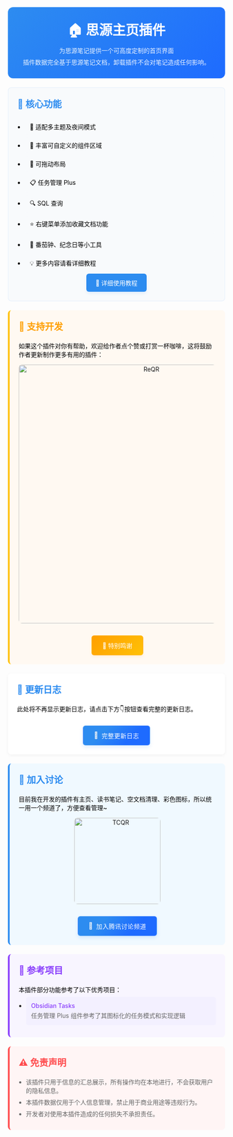 <div class="sy__outline" style="max-width: 600px; margin: 0 auto;">
    <div style="margin-top: 1.5em; text-align: center; padding: 2em; background: linear-gradient(135deg, #2d8cf0, #1e6bff); border-radius: 12px;">
        <h1 style="color: white; margin: 0; font-size: 2.2em;">🏠 思源主页插件</h1>
        <div style="color: rgba(255,255,255,0.9); margin-top: 0.5em;">为思源笔记提供一个可高度定制的首页界面</div>
        <div style="color: rgba(255,255,255,0.9); margin-top: 0.5em;">插件数据完全基于思源笔记文档，卸载插件不会对笔记造成任何影响。</div>
    </div>
    <div style="margin-top: 1.5em; padding: 1.5em; background: #f8fafc; border-radius: 8px; border: 1px solid rgba(45,140,240,0.1);">
        <h2 style="color: #2d8cf0; margin: 0 0 1em;">🚀 核心功能</h2>
        <ul style="margin: 0; padding-left: 1.2em; color: black;">
            <li style="margin: 0.5em 0; padding: 8px 12px; background: #f8fafc; border-radius: 6px;">🎨 适配多主题及夜间模式</li>
            <li style="margin: 0.5em 0; padding: 8px 12px; background: #f8fafc; border-radius: 6px;">🧩 丰富可自定义的组件区域</li>
            <li style="margin: 0.5em 0; padding: 8px 12px; background: #f8fafc; border-radius: 6px;">🧲 可拖动布局</li>
            <li style="margin: 0.5em 0; padding: 8px 12px; background: #f8fafc; border-radius: 6px;">📋 任务管理 Plus</li>
            <li style="margin: 0.5em 0; padding: 8px 12px; background: #f8fafc; border-radius: 6px;">🔍 SQL 查询</li>
            <li style="margin: 0.5em 0; padding: 8px 12px; background: #f8fafc; border-radius: 6px;">⭐ 右键菜单添加收藏文档功能</li>
            <li style="margin: 0.5em 0; padding: 8px 12px; background: #f8fafc; border-radius: 6px;">🍅 番茄钟、纪念日等小工具</li>
            <li style="margin: 0.5em 0; padding: 8px 12px; background: #f8fafc; border-radius: 6px;">💡 更多内容请看详细教程</li>
        </ul>
        <div style="text-align: center;">
            <a href="https://ttl8ygt82u.feishu.cn/wiki/Skg2woe9DidYNNkQSiEcWRLrnRg?from=from_copylink" 
                style="display: inline-flex; 
                        align-items: center; 
                        padding: 10px 20px; 
                        background: #2d8cf0; 
                        color: white; 
                        border-radius: 6px; 
                        text-decoration: none;
                        transition: all 0.3s cubic-bezier(0.4, 0, 0.2, 1);
                        transform: translateY(0);
                        box-shadow: 0 4px 6px rgba(45,140,240,0.1);
                        border: 1px solid rgba(45,140,240,0.2);"
                onmouseover="this.style.transform='translateY(-2px)'; this.style.boxShadow='0 6px 12px rgba(45,140,240,0.2)'"
                onmouseout="this.style.transform='translateY(0)'; this.style.boxShadow='0 4px 6px rgba(45,140,240,0.1)'"
                onmousedown="this.style.transform='translateY(1px)'"
                onmouseup="this.style.transform='translateY(-2px)'">
                    📖 详细使用教程
            </a>
        </div>
    </div>
    <div style="margin: 1.5em 0; padding: 1.5em; background: #fff9f2; border-left: 4px solid #ffc107; border-radius: 8px;">
        <h2 style="color: #ff9f00; margin: 0 0 1em;">🌹 支持开发</h2>
        <p style="margin: 0.5em 0; color: black;">如果这个插件对你有帮助，欢迎给作者点个赞或打赏一杯咖啡，这将鼓励作者更新制作更多有用的插件：</p>
        <div style="margin: 1em 0; text-align: center;">
            <img src="https://glaube-ty.oss-cn-chengdu.aliyuncs.com/img/ReQR.png"
                 alt="ReQR"
                 style="width: 600px; border-radius: 8px; margin-bottom: 1em;">
        </div>
        <div style="text-align: center;">
            <a href="https://ttl8ygt82u.feishu.cn/wiki/Skg2woe9DidYNNkQSiEcWRLrnRg#share-XBtxdkEYqo7cHjx0FArcQlZWnFd" 
                style="display: inline-flex; 
                        align-items: center; 
                        padding: 12px 24px; 
                        background: linear-gradient(135deg, #ff9f00, #ffc107); 
                        color: white; 
                        border-radius: 6px; 
                        text-decoration: none;
                        transition: all 0.3s cubic-bezier(0.4, 0, 0.2, 1);
                        transform: translateY(0);
                        box-shadow: 0 4px 6px rgba(255,159,0,0.1);
                        border: 1px solid rgba(255,159,0,0.2);"
                onmouseover="this.style.transform='translateY(-2px)'; this.style.boxShadow='0 6px 12px rgba(255,159,0,0.2)'"
                onmouseout="this.style.transform='translateY(0)'; this.style.boxShadow='0 4px 6px rgba(255,159,0,0.1)'"
                onmousedown="this.style.transform='translateY(1px)'"
                onmouseup="this.style.transform='translateY(-2px)'">
                💖 特别鸣谢
            </a>
        </div>
    </div>
    <div style="margin: 1.5em 0; padding: 1.5em; background: white; border-radius: 8px; box-shadow: 0 2px 8px rgba(0,0,0,0.05);">
        <h2 style="color: #2d8cf0; margin: 0 0 1em;">📅 更新日志</h2>
        <p style="margin: 0.5em 0; color: black;">此处将不再显示更新日志，请点击下方👇按钮查看完整的更新日志。</p>
        <div style="text-align: center;">
        <a href="https://ttl8ygt82u.feishu.cn/wiki/SsoTww8CFiDD4WkLsSwctgWqnAd?from=from_copylink" 
           style="display: inline-flex;
                  align-items: center;
                  padding: 12px 24px;
                  background: linear-gradient(135deg, #2d8cf0 30%, #1e6bff 70%);
                  color: white;
                  border-radius: 6px;
                  text-decoration: none;
                  transition: all 0.3s cubic-bezier(0.4, 0, 0.2, 1);
                  transform: translateY(0);
                  box-shadow: 0 4px 8px rgba(45,140,240,0.15);
                  border: 1px solid rgba(255,255,255,0.2);
                  margin-top: 1.2em;
                  gap: 8px;">
            <span style="font-size: 1.1em; filter: drop-shadow(0 1px 1px rgba(0,0,0,0.1));">📄</span>
            <span style="font-weight: 500; letter-spacing: 0.5px;">完整更新日志</span>
        </a>
        </div>
    </div>
    <div style="margin: 1.5em 0; padding: 1.5em; background: #f0f9ff; border-left: 4px solid #2d8cf0; border-radius: 8px;">
        <h2 style="color: #2d8cf0; margin: 0 0 1em;">💬 加入讨论</h2>
        <p style="margin: 0.5em 0; color: black;">目前我在开发的插件有主页、读书笔记、空文档清理、彩色图标，所以统一用一个频道了，方便查看管理~</p>
        <div style="margin: 1em 0; text-align: center;">
            <img src="https://glaube-ty.oss-cn-chengdu.aliyuncs.com/img/TCQR.jpg"
                 alt="TCQR"
                 style="width: 200px; border-radius: 8px; margin-bottom: 1em;">
        </div>
        <div style="text-align: center;">
            <a href="https://pd.qq.com/s/2ks4079x0"
                style="display: inline-flex;
                        align-items: center;
                        padding: 12px 24px;
                        background: linear-gradient(135deg, #2d8cf0 30%, #1e6bff 70%);
                        color: white;
                        border-radius: 6px;
                        text-decoration: none;
                        transition: all 0.3s cubic-bezier(0.4, 0, 0.2, 1);
                        transform: translateY(0);
                        box-shadow: 0 4px 8px rgba(45,140,240,0.15);
                        border: 1px solid rgba(255,255,255,0.2);
                        margin: 0 auto;
                        gap: 8px;"
                onmouseover="this.style.transform='translateY(-2px)'; this.style.boxShadow='0 6px 12px rgba(45,140,240,0.2)'"
                onmouseout="this.style.transform='translateY(0)'; this.style.boxShadow='0 4px 6px rgba(45,140,240,0.1)'"
                onmousedown="this.style.transform='translateY(1px)'"
                onmouseup="this.style.transform='translateY(-2px)'">
                <span style="font-size: 1.1em; filter: drop-shadow(0 1px 1px rgba(0,0,0,0.1));">👥</span>
                <span style="font-weight: 500; letter-spacing: 0.5px;">加入腾讯讨论频道</span>
            </a>
        </div>
    </div>
    <div style="margin: 1.5em 0; padding: 1.5em; background: #f8f5ff; border-left: 4px solid #8a3ffc; border-radius: 8px;">
        <h2 style="color: #8a3ffc; margin: 0 0 1em;">🔮 参考项目</h2>
        <p style="margin: 0.5em 0; color: black;">本插件部分功能参考了以下优秀项目：</p>
        <ul style="margin: 0; padding-left: 1.2em;">
            <li style="margin: 0.5em 0; padding: 12px; background: #f3f0ff; border-radius: 6px;">
                <a href="https://github.com/obsidian-tasks-group/obsidian-tasks" 
                   style="color: #8a3ffc; 
                          text-decoration: none;
                          font-weight: 500;
                          display: block;
                          margin-bottom: 4px;"
                   onmouseover="this.style.textDecoration='underline'"
                   onmouseout="this.style.textDecoration='none'">
                    Obsidian Tasks
                </a>
                <span style="color: #666; display: block; line-height: 1.5;">
                    任务管理 Plus 组件参考了其图标化的任务模式和实现逻辑
                </span>
            </li>
        </ul>
    </div>
    <div style="margin: 1.5em 0; padding: 1.5em; background: #fff5f5; border-left: 4px solid #ff4d4f; border-radius: 8px;">
        <h2 style="color: #ff4d4f; margin: 0 0 1em;">⚠️ 免责声明</h2>
        <ul style="margin: 0.5em 0; padding-left: 1.2em; color: #666;">
            <li style="margin: 0.5em 0;">该插件只用于信息的汇总展示，所有操作均在本地进行，不会获取用户的隐私信息。</li>
            <li style="margin: 0.5em 0;">本插件数据仅用于个人信息管理，禁止用于商业用途等违规行为。</li>
            <li style="margin: 0.5em 0;">开发者对使用本插件造成的任何损失不承担责任。</li>
        </ul>
    </div>
</div>